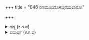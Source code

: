 +++
title = "046 ರಣಮುಖದೊಳಙ್ಗನೆಯಲಾರೋ"

+++

<details><summary>ಗದ್ಯ (ಕ.ಗ.ಪ) </summary>

46. ಯುದ್ಧವನ್ನು ಎದುರಿಸುವಾಗೆ, ಅಂಗನೆಯೊಡನಿರುವಾಗ, ಊಟಮಾಡುವಾಗ, ಶತ್ರುಗಳೊಡನಿರುವಾಗ, ಆನೆ ಕುದುರೆಗಳನ್ನು ಏರಿ ಹೋಗುವಾಗ, ವಿವಿಧ ಆಯುಧಗಳ ವಿಷಯದಲ್ಲಿ, ಸಮಾನರಾದ ರಾಜರನ್ನು ಸ್ಪರ್ಶಿಸುವಾಗ, ಶಯ್ಯೆಯಲ್ಲಿ,  ಮಜ್ಜನ ಮಾಡುವಲ್ಲಿ, ಮಹಾಮೃಗಗಳನ್ನು ಪರಿಗಣಿಸುವಾಗ ನೀನು ಎಚ್ಚರಿಕೆಯಿಂದ ಇರುವೆಯಲ್ಲವೇ ರಾಜಾ?
</details>

<details><summary>ಪದಾರ್ಥ (ಕ.ಗ.ಪ) </summary>

ಆರೋಗಣೆ-ಊಟ, ಸೆಜ್ಜೆ-ಶಯ್ಯ  
ಅಣಿÂ - ಸಜ್ಜು  
ರಣಮುಖದೊಳು-ಯುದ್ಧದ ಮುಂಭಾಗದಲ್ಲಿ, ಆಂಗನೆಯ-ಸ್ತ್ರೀಯ ವಿಷಯದಲ್ಲಿ, ಆರೋಗಣೆಯಲಿ-ಊಟದಲ್ಲಿ, ಅರಿಗಳ ಕೂಟದಲಿ-ಶತ್ರುಗಳ ಭೇಟಿಯಲ್ಲಿ, ವಾರಣ-ಆನೆ, ತುರಗ-ಕುದುರೆ, ಏರಾಟ-ಸವಾರಿ, ಎಣೆನೃಪರ-ಸಾಮಾನ್ಯ ಸ್ಕಂದರಾದ ರಾಜರ   
ಸೋಂಕಿನಲಿ-ಸ್ಪರ್ಶದಲಿ, ಸೆಜ್ಜೆ-ಶಯ್ಯ, ಹಾಸುಗೆ, ಆಣಿಯ ಮಜ್ಜನದಲಿ-ಕ್ರಮಬದ್ಧವಾಗಿ ಎಣ್ಣೆಯ ಸ್ನಾನ ಮಾಡುವಾಗ,    
ಮಹಾಮೃಗ ಗಣನೆಯೊಳ-ಮಹಾಮೃಗಗಳನ್ನು ಎಣಿಸುವಾಗ
</details>
